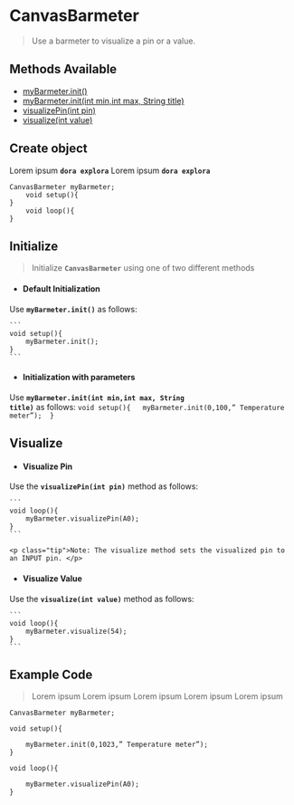 <div id="cb"></div>

# CanvasBarmeter
> Use a barmeter to visualize a pin or a value.

## Methods Available

- [myBarmeter.init()](CanvasBarmeter/canvas-barmeter.md?id=cb-i-di)
- [myBarmeter.init(int min,int max, String title)](CanvasBarmeter/canvas-barmeter.md?id=cb-i-iwp)
- [visualizePin(int pin)](CanvasBarmeter/canvas-barmeter.md?id=cb-v-vp)
- [visualize(int value)](CanvasBarmeter/canvas-barmeter.md?id=cb-v-vv)


<div id="cb-co"></div>

## Create object 
Lorem ipsum **<code>dora explora</code>** Lorem ipsum **<code>dora explora</code>**

```       
CanvasBarmeter myBarmeter; 
	void setup(){ 
} 
	void loop(){  
}
```

<div id="cb-i"></div>

## Initialize

> Initialize **<code>CanvasBarmeter</code>** using one of two different methods


<div id="cb-i-di"></div>

* #### Default Initialization
Use **<code>myBarmeter.init()</code>** as follows:

	```
	void setup(){  
		myBarmeter.init(); 
	} 
	```


<div id="cb-i-iwp"></div>


* #### Initialization with parameters
Use **<code>myBarmeter.init(int min,int max, String title)</code>** as follows:
	```
	void setup(){  
		myBarmeter.init(0,100,” Temperature meter”); 
	} 
	```


<div id="cb-v"></div>


## Visualize


<div id="cb-v-vp"></div>


* #### Visualize Pin
Use the **<code>visualizePin(int pin)</code>** method as follows:
	
	```	
	void loop(){ 
		myBarmeter.visualizePin(A0); 	 
	}	 
	```

	<p class="tip">Note: The visualize method sets the visualized pin to an INPUT pin. </p>


<div id="cb-v-vv"></div>

* #### Visualize Value
Use the **<code>visualize(int value)</code>** method as follows:

	```
	void loop(){  
		myBarmeter.visualize(54); 
	} 
	```

<div id="ccb-cex"></div>

## Example Code
> Lorem ipsum Lorem ipsum Lorem ipsum Lorem ipsum Lorem ipsum 

	CanvasBarmeter myBarmeter; 
	 
	void setup(){ 
	 
		myBarmeter.init(0,1023,” Temperature meter”);  
	} 
	 
	void loop(){ 
	 
		myBarmeter.visualizePin(A0); 
	} 

